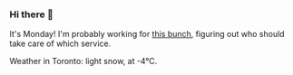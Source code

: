 ### Hi there :wave:

It's Monday! I'm probably working for [this bunch](https://github.com/kohofinancial), figuring out who should take care of which service.

Weather in Toronto: light snow, at -4°C.
